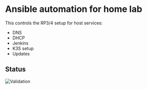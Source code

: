 # Ansible automation for home lab

This controls the RP3/4 setup for host services:

- DNS
- DHCP
- Jenkins
- K3S setup
- Updates

## Status

![Validation](https://github.com/github/docs/actions/workflows/lint.yml/badge.svg)
